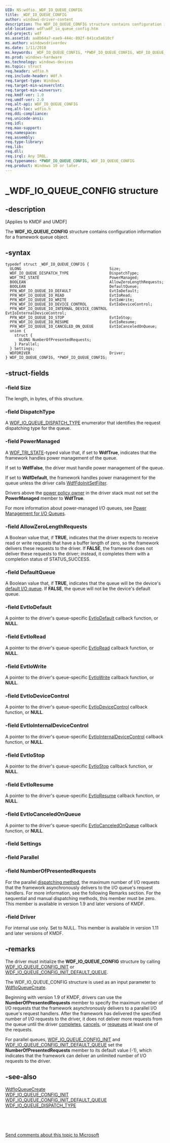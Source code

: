 ```yaml
---
UID: NS:wdfio._WDF_IO_QUEUE_CONFIG
title: _WDF_IO_QUEUE_CONFIG
author: windows-driver-content
description: The WDF_IO_QUEUE_CONFIG structure contains configuration information for a framework queue object.
old-location: wdf\wdf_io_queue_config.htm
old-project: wdf
ms.assetid: aa8b64a7-eae9-444c-892f-841ca5a610cf
ms.author: windowsdriverdev
ms.date: 1/11/2018
ms.keywords: _WDF_IO_QUEUE_CONFIG, *PWDF_IO_QUEUE_CONFIG, WDF_IO_QUEUE_CONFIG
ms.prod: windows-hardware
ms.technology: windows-devices
ms.topic: struct
req.header: wdfio.h
req.include-header: Wdf.h
req.target-type: Windows
req.target-min-winverclnt: 
req.target-min-winversvr: 
req.kmdf-ver: 1.0
req.umdf-ver: 2.0
req.alt-api: WDF_IO_QUEUE_CONFIG
req.alt-loc: wdfio.h
req.ddi-compliance: 
req.unicode-ansi: 
req.idl: 
req.max-support: 
req.namespace: 
req.assembly: 
req.type-library: 
req.lib: 
req.dll: 
req.irql: Any IRQL.
req.typenames: *PWDF_IO_QUEUE_CONFIG, WDF_IO_QUEUE_CONFIG
req.product: Windows 10 or later.
---
```


# _WDF_IO_QUEUE_CONFIG structure



## -description
<p class="CCE_Message">[Applies to KMDF and UMDF]

The <b>WDF_IO_QUEUE_CONFIG</b> structure contains configuration information for a framework queue object.



## -syntax

````
typedef struct _WDF_IO_QUEUE_CONFIG {
  ULONG                                       Size;
  WDF_IO_QUEUE_DISPATCH_TYPE                  DispatchType;
  WDF_TRI_STATE                               PowerManaged;
  BOOLEAN                                     AllowZeroLengthRequests;
  BOOLEAN                                     DefaultQueue;
  PFN_WDF_IO_QUEUE_IO_DEFAULT                 EvtIoDefault;
  PFN_WDF_IO_QUEUE_IO_READ                    EvtIoRead;
  PFN_WDF_IO_QUEUE_IO_WRITE                   EvtIoWrite;
  PFN_WDF_IO_QUEUE_IO_DEVICE_CONTROL          EvtIoDeviceControl;
  PFN_WDF_IO_QUEUE_IO_INTERNAL_DEVICE_CONTROL EvtIoInternalDeviceControl;
  PFN_WDF_IO_QUEUE_IO_STOP                    EvtIoStop;
  PFN_WDF_IO_QUEUE_IO_RESUME                  EvtIoResume;
  PFN_WDF_IO_QUEUE_IO_CANCELED_ON_QUEUE       EvtIoCanceledOnQueue;
  union {
    struct {
      ULONG NumberOfPresentedRequests;
    } Parallel;
  } Settings;
  WDFDRIVER                                   Driver;
} WDF_IO_QUEUE_CONFIG, *PWDF_IO_QUEUE_CONFIG;
````


## -struct-fields

### -field Size

The length, in bytes, of this structure.


### -field DispatchType

A <a href="..\wudfddi_types\ne-wudfddi_types-_wdf_io_queue_dispatch_type.md">WDF_IO_QUEUE_DISPATCH_TYPE</a> enumerator that identifies the request dispatching type for the queue.


### -field PowerManaged

A <a href="..\wudfddi_types\ne-wudfddi_types-_wdf_tri_state.md">WDF_TRI_STATE</a>-typed value that, if set to <b>WdfTrue</b>, indicates that the framework handles power management of the queue. 

If set to <b>WdfFalse</b>, the driver must handle power management of the queue. 

If set to <b>WdfDefault</b>, the framework handles power management for the queue unless the driver calls <a href="..\wdffdo\nf-wdffdo-wdffdoinitsetfilter.md">WdfFdoInitSetFilter</a>. 

Drivers above the <a href="wdf.power_policy_ownership">power policy owner</a> in the driver stack must not set the <b>PowerManaged</b> member to <b>WdfTrue</b>. 

For more information about power-managed I/O queues, see <a href="https://msdn.microsoft.com/2e1bf9d2-615b-49b0-b677-f41b23c42eda">Power Management for I/O Queues</a>. 


### -field AllowZeroLengthRequests

A Boolean value that, if <b>TRUE</b>, indicates that the driver expects to receive read or write requests that have a buffer length of zero, so the framework delivers these requests to the driver. If <b>FALSE</b>, the framework does not deliver these requests to the driver; instead, it completes them with a completion status of STATUS_SUCCESS.


### -field DefaultQueue

A Boolean value that, if <b>TRUE</b>, indicates that the queue will be the device's <a href="wdf.creating_i_o_queues">default I/O queue</a>. If <b>FALSE</b>, the queue will not be the device's default queue.


### -field EvtIoDefault

A pointer to the driver's queue-specific <a href="..\wdfio\nc-wdfio-evt_wdf_io_queue_io_default.md">EvtIoDefault</a> callback function, or <b>NULL</b>.


### -field EvtIoRead

A pointer to the driver's queue-specific <a href="..\wdfio\nc-wdfio-evt_wdf_io_queue_io_read.md">EvtIoRead</a> callback function, or <b>NULL</b>.


### -field EvtIoWrite

A pointer to the driver's queue-specific <a href="..\wdfio\nc-wdfio-evt_wdf_io_queue_io_write.md">EvtIoWrite</a> callback function, or <b>NULL</b>.


### -field EvtIoDeviceControl

A pointer to the driver's queue-specific <a href="..\wdfio\nc-wdfio-evt_wdf_io_queue_io_device_control.md">EvtIoDeviceControl</a> callback function, or <b>NULL</b>.


### -field EvtIoInternalDeviceControl

A pointer to the driver's queue-specific <a href="..\wdfio\nc-wdfio-evt_wdf_io_queue_io_internal_device_control.md">EvtIoInternalDeviceControl</a> callback function, or <b>NULL</b>.


### -field EvtIoStop

A pointer to the driver's queue-specific <a href="..\wdfio\nc-wdfio-evt_wdf_io_queue_io_stop.md">EvtIoStop</a> callback function, or <b>NULL</b>.


### -field EvtIoResume

A pointer to the driver's queue-specific <a href="..\wdfio\nc-wdfio-evt_wdf_io_queue_io_resume.md">EvtIoResume</a> callback function, or <b>NULL</b>.


### -field EvtIoCanceledOnQueue

A pointer to the driver's queue-specific <a href="..\wdfio\nc-wdfio-evt_wdf_io_queue_io_canceled_on_queue.md">EvtIoCanceledOnQueue</a> callback function, or <b>NULL</b>.


### -field Settings


### -field Parallel


### -field NumberOfPresentedRequests

For the parallel <a href="wdf.dispatching_methods_for_i_o_requests">dispatching method</a>, the maximum number of I/O requests that the framework asynchronously delivers to the I/O queue's request handlers. For more information, see the following Remarks section. For the sequential and manual dispatching methods, this member must be zero. This member is available in version 1.9 and later versions of KMDF.

</dd>
</dl>
</dd>
</dl>

### -field Driver

For internal use only.  Set to NULL. This member is available in version 1.11 and later versions of KMDF.



## -remarks
The driver must initialize the <b>WDF_IO_QUEUE_CONFIG</b> structure by calling <a href="..\wdfio\nf-wdfio-wdf_io_queue_config_init.md">WDF_IO_QUEUE_CONFIG_INIT</a> or <a href="..\wdfio\nf-wdfio-wdf_io_queue_config_init_default_queue.md">WDF_IO_QUEUE_CONFIG_INIT_DEFAULT_QUEUE</a>.

The WDF_IO_QUEUE_CONFIG structure is used as an input parameter to <a href="..\wdfio\nf-wdfio-wdfioqueuecreate.md">WdfIoQueueCreate</a>.

Beginning with version 1.9 of KMDF, drivers can use the <b>NumberOfPresentedRequests</b> member to specify the maximum number of I/O requests that the framework asynchronously delivers to a parallel I/O queue's request handlers. After the framework has delivered the specified number of I/O requests to the driver, it does not deliver more requests from the queue until the driver <a href="wdf.completing_i_o_requests">completes</a>, <a href="wdf.canceling_i_o_requests">cancels</a>, or <a href="wdf.requeuing_i_o_requests">requeues</a> at least one of the requests. 

For parallel queues, 
     <a href="..\wdfio\nf-wdfio-wdf_io_queue_config_init.md">WDF_IO_QUEUE_CONFIG_INIT</a> and <a href="..\wdfio\nf-wdfio-wdf_io_queue_config_init_default_queue.md">WDF_IO_QUEUE_CONFIG_INIT_DEFAULT_QUEUE</a> set the <b>NumberOfPresentedRequests</b> member to its default value (-1), which indicates that the framework can deliver an unlimited number of I/O requests to the driver.


## -see-also
<dl>
<dt>
<a href="..\wdfio\nf-wdfio-wdfioqueuecreate.md">WdfIoQueueCreate</a>
</dt>
<dt>
<a href="..\wdfio\nf-wdfio-wdf_io_queue_config_init.md">WDF_IO_QUEUE_CONFIG_INIT</a>
</dt>
<dt>
<a href="..\wdfio\nf-wdfio-wdf_io_queue_config_init_default_queue.md">WDF_IO_QUEUE_CONFIG_INIT_DEFAULT_QUEUE</a>
</dt>
<dt>
<a href="..\wudfddi_types\ne-wudfddi_types-_wdf_io_queue_dispatch_type.md">WDF_IO_QUEUE_DISPATCH_TYPE</a>
</dt>
</dl>
 

 

<a href="mailto:wsddocfb@microsoft.com?subject=Documentation%20feedback [wdf\wdf]:%20WDF_IO_QUEUE_CONFIG structure%20 RELEASE:%20(1/11/2018)&amp;body=%0A%0APRIVACY STATEMENT%0A%0AWe use your feedback to improve the documentation. We don't use your email address for any other purpose, and we'll remove your email address from our system after the issue that you're reporting is fixed. While we're working to fix this issue, we might send you an email message to ask for more info. Later, we might also send you an email message to let you know that we've addressed your feedback.%0A%0AFor more info about Microsoft's privacy policy, see http://privacy.microsoft.com/en-us/default.aspx." title="Send comments about this topic to Microsoft">Send comments about this topic to Microsoft</a>

